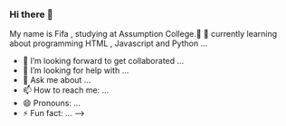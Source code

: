 ### Hi there 👋
My name is Fifa , studying at Assumption College.🔭
🌱 currently learning about programming HTML , Javascript and Python ...

- 👯 I’m looking forward to get collaborated  ...
- 🤔 I’m looking for help with ...
- 💬 Ask me about ...
- 📫 How to reach me: ...
- 😄 Pronouns: ...
- ⚡ Fun fact: ...
-->
